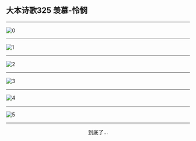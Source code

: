 
## 大本诗歌325 羡慕-怜悯
        
<div id="aplayer0"></div>

---

<img alt="0" data-original="/data/d0325/0">

---

<img alt="1" data-original="/data/d0325/1">

---

<img alt="2" data-original="/data/d0325/2">

---

<img alt="3" data-original="/data/d0325/3">

---

<img alt="4" data-original="/data/d0325/4">

---

<img alt="5" data-original="/data/d0325/5">

---

<p style="text-align: center">到底了...</p>

<script src="/js/dist-view.js"></script>

<script>
MAIN.id = 'd0325';
        
const ap0 = new APlayer({
    container: document.getElementById('aplayer0'),
    volume: 1,
    loop: 'none',
    preload: 'none',
    audio: [{
        name: '大本诗歌325.mp3',
        artist: '大本诗歌',
        url: 'https://res.wx.qq.com/voice/getvoice?mediaid=MzI0NTk3MDM5M18yMjQ3NDkxNTAw',
        cover: '/favicon'
    }]
});
</script>
